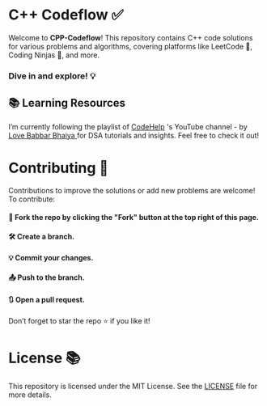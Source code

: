 # C++ Codeflow ✅

Welcome to **CPP-Codeflow**! This repository contains C++ code solutions for various problems and algorithms, covering platforms like LeetCode 🏅, Coding Ninjas 🧩, and more. 
### Dive in and explore! 💡

## 📚 Learning Resources
I’m currently following the playlist of <a href="https://www.youtube.com/playlist?list=PLDzeHZWIZsTryvtXdMr6rPh4IDexB5NIA">CodeHelp</a> 's YouTube channel - by <a href="https://www.youtube.com/results?search_query=love+babbar">Love Babbar Bhaiya </a>for DSA tutorials and insights. Feel free to check it out!

# Contributing 🌿
Contributions to improve the solutions or add new problems are welcome! To contribute:

#### 🍴 Fork the repo by clicking the "Fork" button at the top right of this page.
#### 🛠️ Create a branch.
#### 💡 Commit your changes.
#### 📤 Push to the branch.
#### 🔃 Open a pull request.

Don’t forget to star the repo ⭐ if you like it!

# License 📚
This repository is licensed under the MIT License. See the <a href="https://github.com/neeru24/Leetcode-Problems/blob/main/LICENSE">LICENSE</a> file for more details.
